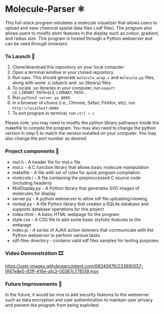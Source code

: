 # Molecule-Parser ⚛

This full-stack program simulates a molecule visualizer that allows users to upload and view chemical spatial data files (.sdf files). The program also allows users to modify atom features in the display such as colour, gradient, and radius size. This program is hosted through a Python webserver and can be used through browsers.

### To Launch 🚀

1. Clone/download this repository on your local computer
2. Open a terminal window in your cloned repository.
3. Run ```make```. This should generate ```molecule_wrap.c``` and ```molecule.py``` files, along with some .o (object) and .so (library) files.
4. To locate .so libraries in your computer, run ```export LD_LIBRARY_PATH=$LD_LIBRARY_PATH:.```
5. Run ```python3 server.py 8080```
6. In a browser of choice (i.e., Chrome, Safari, Firefox, etc), run ```http://localhost:8080```
7. To exit program in terminal, run ```ctrl + c```

Please note, you may need to modify the python library pathways inside the makefile to compile the program. You may also need to change the python version in step 5 to match the version installed on your computer. You may also change the port number as desired.

### Project components 🧮

* mol.h - A header file for mol.c file
* mol.c - A C function library that allows basic molecule manipulation
* makefile - A file with set of rules for quick program compilation 
* molecule.i - A file containing the preproccessed C source code (including headers)
* MolDisplay.py - A Python library that generates SVG images of molecules for display
* server.py - A python webserver to allow sdf file uploading/viewing
* molsql.py - A file Python library that creates a SQLite database and supports database operations for this project
* index.html - A basic HTML webpage for the program
* style.css - A CSS file to add some basic stylistic features to the webpage
* index.js - A series of AJAX action listeners that communicate with the Python webserver to perform various tasks
* sdf-files directory - contains valid sdf files samples for testing purposes

### Video Demonstration 🎞

https://user-images.githubusercontent.com/68040676/233890557-9f47e8e5-92ff-416e-a1c3-00367c778519.mov


### Future Improvements 🔮
In the future, it would be nice to add security features to the webserver such as data encryption and user authentication to maintain user privacy and prevent the program from being exploited.
